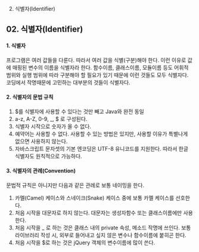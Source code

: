 02. 식별자(Identifier)

## 02. 식별자(Identifier)

#### 1. 식별자 
 프로그램은 여러 값들을 다룬다. 따라서 여러 값을 식별(구분)해야 한다. 이런 이유로 값에 매핑된 변수의 이름을 식별자라 한다. 함수이름, 클래스이름, 모듈이름 등도 어휘적 범위와 실행 범위에 따라 구분해야 할 필요가 있기 때문에 이런 것들도 모두 식별자다. 코딩에서 작명때문에 고민하는 대부분의 것들이 식별자다.

#### 2. 식별자의 문법 규칙
1. $를 식별자에 사용할 수 있다는 것만 빼고 Java와 완전 동일
2. a-z, A-Z, 0-9, _, $ 로 구성된다.
3. 식별자 시작으로 숫자가 올 수 없다.
4. 예약어는 사용할 수 없다. 사용할 수 있는 방법은 있지만, 사용할 이유가 특별나게 없으면 사용하지 않는다.
5. 자바스크립트 문자셋의 기본 엔코딩은 UTF-8 유니코드를 지원한다. 따라서 한글 식별자도 원칙적으로 가능하다.

#### 3. 식별자의 관례(Convention)
 문법적 규칙은 아니지만 다음과 같은 관례로 보통 네이밍을 한다.  
1. 카멜(Camel) 케이스와 스네이크(Snake) 케이스 중에 보통 카멜 케이스를 선호한다.
2. 처음 시작을 대문자로 하지 않는다. 대문자는 생성자함수 또는 클래스이름에만 사용한다.
3. 처음 시작을 _ 로 하는 것은 클래스 내의 private 속성, 메소드 작명에 쓰인다. 보통 라이브러리 작성 시, 외부로 들어내고 싶지 않은 변수나 함수이름에 붙히곤 한다.
4. 처음 시작을 $로 하는 것은 jQuery 객체의 변수이름에 많이 쓴다. 
